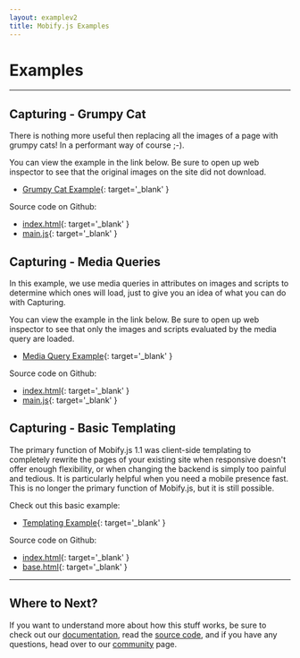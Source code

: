 ```yaml
---
layout: examplev2
title: Mobify.js Examples
---
```


# Examples

----

## Capturing - Grumpy Cat

There is nothing more useful then replacing all 
the images of a page with grumpy cats! In a performant 
way of course ;-).

You can view the example in the link below. Be sure to
open up web inspector to see that the original images 
on the site did not download.

* [Grumpy Cat Example](http://cdn.mobify.com/examples/capturing-grumpycat/index.html){: target='_blank' }

Source code on Github:

* [index.html](https://github.com/mobify/mobifyjs/blob/v2.0-documentation/examples/capturing-grumpycat/index.html){: target='_blank' }
* [main.js](https://github.com/mobify/mobifyjs/blob/v2.0-documentation/examples/capturing-grumpycat/index.html){: target='_blank' }

## Capturing - Media Queries

In this example, we use media queries in attributes on images 
and scripts to determine which ones will load, just to give you 
an idea of what you can do with Capturing. 

You can view the example in the link below. Be sure to
open up web inspector to see that only the images and scripts
evaluated by the media query are loaded.

* [Media Query Example](http://cdn.mobify.com/examples/capturing-mediaquery/index.html){: target='_blank' }

Source code on Github:

* [index.html](https://github.com/mobify/mobifyjs/blob/v2.0-documentation/examples/capturing-mediaquery/index.html){: target='_blank' }
* [main.js](https://github.com/mobify/mobifyjs/blob/v2.0-documentation/examples/capturing-mediaquery/main.js){: target='_blank' }

## Capturing - Basic Templating

The primary function of Mobify.js 1.1 was client-side templating 
to completely rewrite the pages of your existing site when
responsive doesn't offer enough flexibility, or when changing 
the backend is simply too painful and tedious. It is 
particularly helpful when you need a mobile presence fast. This 
is no longer the primary function of Mobify.js, but it is still 
possible. 

Check out this basic example:

* [Templating Example](http://cdn.mobify.com/examples/capturing-templating/index.html){: target='_blank' }

Source code on Github:

* [index.html](https://github.com/mobify/mobifyjs/blob/v2.0-documentation/examples/capturing-templating/index.html){: target='_blank' }
* [base.html](https://github.com/mobify/mobifyjs/blob/v2.0-documentation/examples/capturing-templating/main.js){: target='_blank' }

----

## Where to Next?

If you want to understand more about how this stuff works, be sure to check out our 
[documentation](../docs/), read the [source code](https://github.com/mobify/mobifyjs), and if you have any questions, head over
to our [community](../community/) page.
